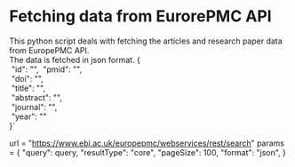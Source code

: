 # Fetching data from EurorePMC API

This python script deals with fetching the articles and research paper data from EuropePMC API.  
The data is fetched in json format.
{  
&nbsp;"id": "", 
&nbsp;"pmid": "",  
&nbsp;"doi": "",  
&nbsp;"title": "",  
&nbsp;"abstract": "",  
&nbsp;"journal": "",  
&nbsp;"year": ""  
}`



url = "https://www.ebi.ac.uk/europepmc/webservices/rest/search"
params = {
"query": query,
"resultType": "core",
"pageSize": 100,
"format": "json",
}